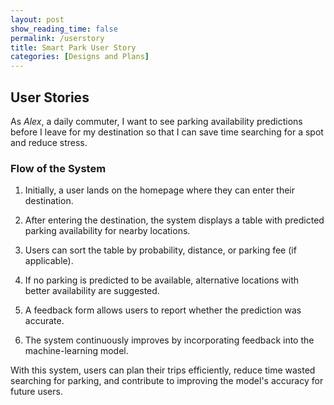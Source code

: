 ```yaml
---
layout: post 
show_reading_time: false
permalink: /userstory
title: Smart Park User Story
categories: [Designs and Plans]
---
```


<h2>User Stories</h2>
<p>As <em>Alex</em>, a daily commuter, I want to see parking availability predictions before I leave for my destination so that I can save time searching for a spot and reduce stress.</p>
<h3>Flow of the System</h3>
<ol>
<li>
<p>Initially, a user lands on the homepage where they can enter their destination.</p>
</li>
<li>
<p>After entering the destination, the system displays a table with predicted parking availability for nearby locations.</p>
</li>
<li>
<p>Users can sort the table by probability, distance, or parking fee (if applicable).</p>
</li>
<li>
<p>If no parking is predicted to be available, alternative locations with better availability are suggested.</p>
</li>
<li>
<p>A feedback form allows users to report whether the prediction was accurate.</p>
</li>
<li>
<p>The system continuously improves by incorporating feedback into the machine-learning model.</p>
</li>
</ol>
<p>With this system, users can plan their trips efficiently, reduce time wasted searching for parking, and contribute to improving the model's accuracy for future users.</p>